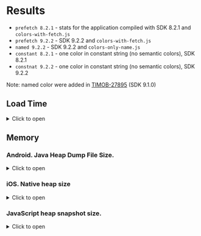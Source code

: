 # Results

* `prefetch 8.2.1` - stats for the application compiled with SDK 8.2.1 and `colors-with-fetch.js`
* `prefetch 9.2.2` - SDK 9.2.2 and `colors-with-fetch.js`
* `named 9.2.2` - SDK 9.2.2 and `colors-only-name.js`
* `constant 8.2.1` - one color in constant string (no semantic colors), SDK 8.2.1
* `constnat 9.2.2` - one color in constant string (no semantic colors), SDK 9.2.2

Note: named color were added in [TIMOB-27895](https://jira.appcelerator.org/browse/TIMOB-27895) (SDK 9.1.0)

## Load Time

<details>
 <summary>Click to open</summary>

* `parse`:
  * Read `semantics.colors.json`
  * parse it
  * fetch each color with `Ti.UI.fetchSemanticColor`
* `create`: `Ti.UI.create*`
* `layout`: first `postlayout` event on the window

![android](results/time/android.png)

![ios](results/time/ios.png)

</details>


## Memory

### Android. Java Heap Dump File Size.
<details>
 <summary>Click to open</summary>

Collected with command:
* `adb shell 'am dumpheap PID /data/local/tmp/dump.hprof'`

Note: in SDK 8.2.1 for Android `Ti.UI.fetchSemanticColor` returns `string` value; in 9.2.2 - ColorProxy (?)

![android](results/memory_java/android.png)
</details>

### iOS. Native heap size
<details>
 <summary>Click to open</summary>

`All Heap & Anonymous VM` `Total Bytes` after 50 seconds uptime.
![ios](results/memory_native/ios.png)
</details>

### JavaScript heap snapshot size.
<details>
 <summary>Click to open</summary>
 
Value reported in `Statistics` as **`Total`** for a heap snapshot. 
![android](results/memory_js/android.png)

Size of an exported heap snapshot (not the actual heap size!).
![ios](results/memory_js/ios.png)
</details>
